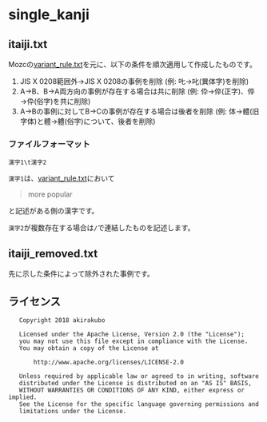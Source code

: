 # single_kanji

## itaiji.txt

Mozcの[variant_rule.txt](https://github.com/google/mozc/blob/master/src/data/single_kanji/variant_rule.txt)を元に、以下の条件を順次適用して作成したものです。

1. JIS X 0208範囲外→JIS X 0208の事例を削除 (例: 𠮟→叱(異体字)を削除)
2. A→B、B→A両方向の事例が存在する場合は共に削除 (例: 伜→倅(正字)、倅→伜(俗字)を共に削除)
3. A→Bの事例に対してB→Cの事例が存在する場合は後者を削除 (例: 体→體(旧字体)と體→軆(俗字)について、後者を削除)

### ファイルフォーマット

```
漢字1\t漢字2
```

`漢字1`は、[variant_rule.txt](https://github.com/google/mozc/blob/master/src/data/single_kanji/variant_rule.txt)において

> more popular

と記述がある側の漢字です。

`漢字2`が複数存在する場合は`/`で連結したものを記述します。

## itaiji_removed.txt

先に示した条件によって除外された事例です。

## ライセンス

```
   Copyright 2018 akirakubo

   Licensed under the Apache License, Version 2.0 (the "License");
   you may not use this file except in compliance with the License.
   You may obtain a copy of the License at

       http://www.apache.org/licenses/LICENSE-2.0

   Unless required by applicable law or agreed to in writing, software
   distributed under the License is distributed on an "AS IS" BASIS,
   WITHOUT WARRANTIES OR CONDITIONS OF ANY KIND, either express or implied.
   See the License for the specific language governing permissions and
   limitations under the License.
```
